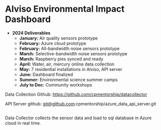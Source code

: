 # Alviso Environmental Impact Dashboard

- **2024 Deliverables**
  - **January:** Air quality sensors prototype
  - **February:** Azure cloud prototype
  - **February:** All-bandwidth noise sensors prototype
  - **March:** Selective-bandwidth noise sensors prototype
  - **March:** Raspberry pies synced and ready
  - **April:** Water, air, mercury online data collection
  - **May:** 7 residential installations in Alviso, API server
  - **June:** Dashboard finalized
  - **Summer:** Environmental science summer camps
  - **July to Dec:** Community workshops


Data Collection Github: https://github.com/cpmentorship/datacollector

API Server github: git@github.com:cpmentorship/azure_data_api_server.git

##

Data Collector collects the sensor data and load to sql database in Azure cloud in real time.

